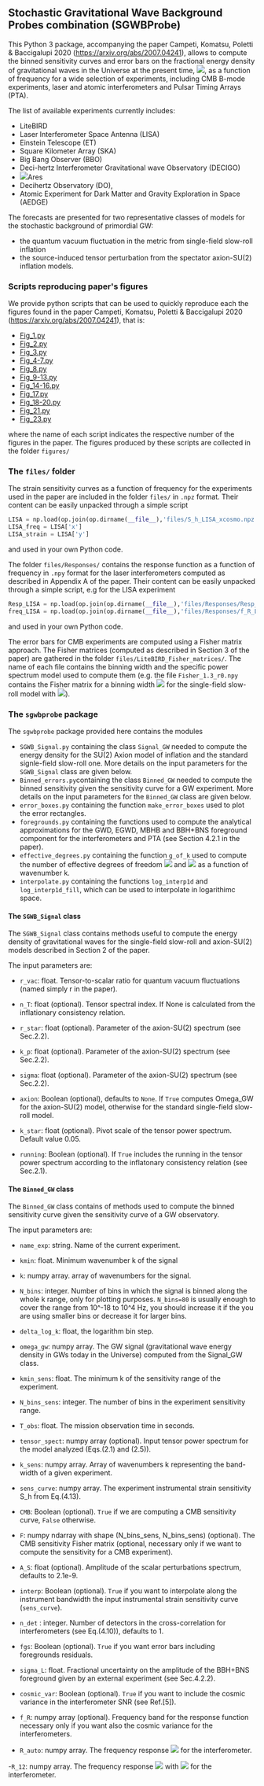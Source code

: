 ## Stochastic Gravitational Wave Background Probes combination (SGWBProbe)

This Python 3 package, accompanying the paper Campeti, Komatsu, Poletti & Baccigalupi 2020 (https://arxiv.org/abs/2007.04241), allows to compute the binned sensitivity curves and error bars on the fractional
energy density of gravitational waves in the Universe at the present time, <img src="https://render.githubusercontent.com/render/math?math=\Omega_{GW} h^2">, as a function of frequency for a wide selection of experiments, including CMB B-mode experiments, laser and atomic interferometers and Pulsar Timing Arrays (PTA).  

The list of available experiments currently includes:
- LiteBIRD 
- Laser Interferometer Space Antenna (LISA)
- Einstein Telescope (ET)
- Square Kilometer Array (SKA)
- Big Bang Observer (BBO)
- Deci-hertz Interferometer Gravitational wave Observatory (DECIGO)
- <img src="https://render.githubusercontent.com/render/math?math=\mu">Ares
- Decihertz Observatory (DO),
- Atomic Experiment for Dark Matter and Gravity Exploration in Space (AEDGE)

The forecasts are presented for two representative classes of models for the stochastic background of primordial GW:
- the quantum vacuum fluctuation in the metric from single-field slow-roll inflation 
- the source-induced tensor perturbation from the spectator axion-SU(2) inflation models. 

### Scripts reproducing paper's figures 
We provide python scripts that can be used to quickly reproduce each the figures found in the paper Campeti, Komatsu, Poletti & Baccigalupi 2020 (https://arxiv.org/abs/2007.04241), that is:

- [Fig_1.py](https://github.com/pcampeti/SGWBProbe/blob/main/Fig_1.py)
- [Fig_2.py](https://github.com/pcampeti/SGWBProbe/blob/main/Fig_2.py)
- [Fig_3.py](https://github.com/pcampeti/SGWBProbe/blob/main/Fig_3.py)
- [Fig_4-7.py](https://github.com/pcampeti/SGWBProbe/blob/main/Fig_4-7.py)
- [Fig_8.py](https://github.com/pcampeti/SGWBProbe/blob/main/Fig_8.py)
- [Fig_9-13.py](https://github.com/pcampeti/SGWBProbe/blob/main/Fig_9-13.py)
- [Fig_14-16.py](https://github.com/pcampeti/SGWBProbe/blob/main/Fig_14-16.py)
- [Fig_17.py](https://github.com/pcampeti/SGWBProbe/blob/main/Fig_17.py)
- [Fig_18-20.py](https://github.com/pcampeti/SGWBProbe/blob/main/Fig_18-20.py)
- [Fig_21.py](https://github.com/pcampeti/SGWBProbe/blob/main/Fig_21.py)
- [Fig_23.py](https://github.com/pcampeti/SGWBProbe/blob/main/Fig_23.py)

where the name of each script indicates the respective number of the figures in the paper.
The figures produced by these scripts are collected in the folder `figures/`


### The `files/` folder
The strain sensitivity curves as a function of frequency for the experiments used in the paper are included in the folder `files/` in `.npz` format.
Their content can be easily unpacked through a simple script 
```python
LISA = np.load(op.join(op.dirname(__file__),'files/S_h_LISA_xcosmo.npz'))
LISA_freq = LISA['x']
LISA_strain = LISA['y']

```
and used in your own Python code.

The folder `files/Responses/` contains the response function as a function of frequency in `.npy` format for the laser interferometers computed as described in Appendix A of the paper. Their content can be easily unpacked through a simple script, e.g for the LISA experiment
```python
Resp_LISA = np.load(op.join(op.dirname(__file__),'files/Responses/Resp_LISA.npy'))
freq_LISA = np.load(op.join(op.dirname(__file__),'files/Responses/f_R_LISA.npy'))

```
and used in your own Python code.


The error bars for CMB experiments are computed using a Fisher matrix approach. The Fisher matrices (computed as described in Section 3 of the paper) are gathered in the folder `files/LiteBIRD_Fisher_matrices/`. 
The name of each file contains the binning width and the specific power spectrum model used to compute them (e.g. the file `Fisher_1.3_r0.npy` contains the Fisher matrix for a binning width <img src="https://render.githubusercontent.com/render/math?math=\Delta\ln k = 1.3"> for the single-field slow-roll model with <img src="https://render.githubusercontent.com/render/math?math=\r=0">).


### The `sgwbprobe` package
The `sgwbprobe` package provided here contains the modules
- `SGWB_Signal.py` containing the class `Signal_GW` needed to compute the energy density 
for the SU(2) Axion model of inflation and the standard signle-field slow-roll 
one. More details on the input parameters for the `SGWB_Signal` class are given below.
- `Binned_errors.py`containing the class `Binned_GW` needed to compute the binned 
sensitivity given the sensitivity curve for a GW experiment. More details on the input parameters for the `Binned_GW` class are given below.
- `error_boxes.py` containing the function `make_error_boxes` used to plot the error 
rectangles.
- `foregrounds.py` containing the functions used to compute the analytical 
approximations for the GWD, EGWD, MBHB and BBH+BNS foreground component for the
interferometers and PTA (see Section 4.2.1 in the paper).
- `effective_degrees.py` containing the function `g_of_k` used to compute the number of 
effective degrees of freedom <img src="https://render.githubusercontent.com/render/math?math=g_{*rho}"> and <img src="https://render.githubusercontent.com/render/math?math=g_{*s}"> as a function of 
wavenumber k.
- `interpolate.py` containing the functions `log_interp1d` and `log_interp1d_fill`, which can 
be used to interpolate in logarithimc space.

#### The `SGWB_Signal` class
The `SGWB_Signal` class contains methods useful to compute the energy density of gravitational 
waves for the single-field slow-roll and axion-SU(2) models described in 
Section 2 of the paper.

 The input parameters are:   
 - `r_vac`: float. Tensor-to-scalar ratio for quantum vacuum fluctuations (named simply r
        in the paper).
        
 - `n_T`: float (optional). Tensor spectral index. If None is calculated from the
        inflationary consistency relation.
        
 - `r_star`: float (optional). Parameter of the axion-SU(2) spectrum (see Sec.2.2).   
        
 - `k_p`: float (optional). Parameter of the axion-SU(2) spectrum (see Sec.2.2).
        
 - `sigma`: float (optional). Parameter of the axion-SU(2) spectrum (see Sec.2.2).
        
 - `axion`: Boolean (optional), defaults to `None`. If `True` computes Omega_GW for the axion-SU(2) model, otherwise for the
        standard single-field slow-roll model.
        
 - `k_star`: float (optional). Pivot scale of the tensor power spectrum. Default value 0.05.
        
 - `running`: Boolean (optional). If `True` includes the running in the tensor power spectrum according to
        the inflatonary consistency relation (see Sec.2.1).

#### The `Binned_GW` class
The `Binned_GW` class contains of methods used to compute the binned sensitivity curve given the sensitivity curve of a GW observatory.

The input parameters are:
- `name_exp`: string. 
            Name of the current experiment. 
            
- `kmin`: float.
            Minimum wavenumber k of the signal  
            
- `k`: numpy array.
            array of wavenumbers for the signal.
            
- `N_bins`: integer.
            Number of bins in which the signal is binned along the whole k 
            range, only for plotting purposes. `N_bins=80` is usually enough to
            cover the range from 10^-18 to 10^4 Hz, you should increase it if
            the you are using smaller bins or decrease it for larger bins.
            
- `delta_log_k`: float, the logarithm bin step.
        
- `omega_gw`: numpy array.
            The GW signal (gravitational wave energy density in GWs today in 
            the Universe) computed from the Signal_GW class.
            
- `kmin_sens`: float.
            The minimum k of the sensitivity range of the experiment.
            
- `N_bins_sens`: integer. 
            The number of bins in the experiment sensitivity range.
            
- `T_obs`: float. 
            The mission observation time in seconds.
            
- `tensor_spect`: numpy array (optional). 
            Input tensor power spectrum for the model analyzed (Eqs.(2.1) 
            and (2.5)).
            
- `k_sens`: numpy array.
            Array of wavenumbers k representing the band-width of a 
            given experiment.
            
- `sens_curve`: numpy  array. 
            The experiment instrumental strain sensitivity S_h from Eq.(4.13). 
            
- `CMB`: Boolean (optional). 
            `True` if we are computing a CMB sensitivity curve, `False` otherwise.
            
- `F`: numpy ndarray with shape (N_bins_sens, N_bins_sens) (optional). 
            The CMB sensitivity Fisher matrix (optional, necessary only if we 
            want to compute the sensitivity for a CMB experiment).
            
- `A_S`: float (optional).
            Amplitude of the scalar perturbations spectrum, defaults to 
            2.1e-9.
            
- `interp`: Boolean (optional). 
            `True` if you want to interpolate along the instrument bandwidth the 
            input instrumental strain sensitivity 
            curve (`sens_curve`).
            
- `n_det` : integer. 
            Number of detectors in the cross-correlation for interferometers 
            (see Eq.(4.10)), defaults to 1.
            
- `fgs`: Boolean (optional). 
            `True` if you want error bars including foregrounds residuals.
            
- `sigma_L`: float. 
            Fractional uncertainty on the amplitude of the BBH+BNS foreground 
            given by an external experiment (see Sec.4.2.2).
            
- `cosmic_var`: Boolean (optional). 
            `True` if you want to include the cosmic variance in the 
            interferometer SNR (see Ref.[5]).
            
- `f_R`: numpy array (optional).
            Frequency band for the response function necessary only if you want
            also the cosmic variance for the interferometers. 
            
- `R_auto`: numpy array.
            The frequency response <img src="https://render.githubusercontent.com/render/math?math=R_{II}"> for the interferometer.
            
-`R_12`: numpy array. The frequency response <img src="https://render.githubusercontent.com/render/math?math=R_{IJ}"> with <img src="https://render.githubusercontent.com/render/math?math=I<J"> for the interferometer.


